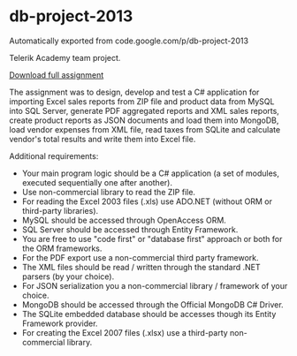 # db-project-2013
Automatically exported from code.google.com/p/db-project-2013

Telerik Academy team project.

[Download full assignment](https://github.com/VelizarIT/db-project-2013/blob/master/Databases-Teamwork-Practical-Project.docx?raw=true)

The assignment was to design, develop and test a C# application for importing Excel sales reports from ZIP file
and product data from MySQL into SQL Server, generate PDF aggregated reports and XML sales reports, create product 
reports as JSON documents and load them into MongoDB, load vendor expenses from XML file, read taxes from SQLite 
and calculate vendor's total results and write them into Excel file.

Additional requirements:
* Your main program logic should be a C# application (a set of modules, executed sequentially one after another).
* Use non-commercial library to read the ZIP file.
* For reading the Excel 2003 files (.xls) use ADO.NET (without ORM or third-party libraries).
* MySQL should be accessed through OpenAccess ORM.
* SQL Server should be accessed through Entity Framework.
*	You are free to use "code first" or "database first" approach or both for the ORM frameworks.
* For the PDF export use a non-commercial third party framework.
* The XML files should be read / written through the standard .NET parsers (by your choice).
* For JSON serialization you a non-commercial library / framework of your choice.
* MongoDB should be accessed through the Official MongoDB C# Driver.
* The SQLite embedded database should be accesses though its Entity Framework provider.
* For creating the Excel 2007 files (.xlsx) use a third-party non-commercial library.
